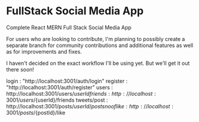 # FullStack Social Media App

Complete React MERN Full Stack Social Media App

For users who are looking to contribute, I'm planning to possibly create a separate branch for community contributions and additional features as well as for improvements and fixes.

I haven't decided on the exact workflow I'll be using yet. But we'll get it out there soon!

login : "http://localhost:3001/auth/login"
register : "http://localhost:3001/auth/register"
users : http://localhost:3001/users/${userId}
friends : http://localhost:3001/users/${userId}/friends
tweets/post : http://localhost:3001/posts/${userId}/posts
no of like : http://localhost:3001/posts/${postId}/like
